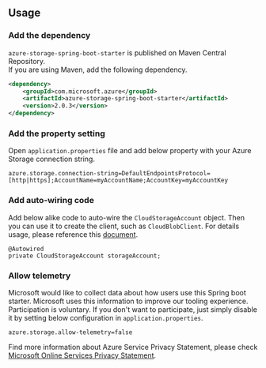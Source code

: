 ## Usage

### Add the dependency

`azure-storage-spring-boot-starter` is published on Maven Central Repository.  
If you are using Maven, add the following dependency.  

```xml
<dependency>
    <groupId>com.microsoft.azure</groupId>
    <artifactId>azure-storage-spring-boot-starter</artifactId>
    <version>2.0.3</version>
</dependency>
```

### Add the property setting

Open `application.properties` file and add below property with your Azure Storage connection string.

```
azure.storage.connection-string=DefaultEndpointsProtocol=[http|https];AccountName=myAccountName;AccountKey=myAccountKey
```

### Add auto-wiring code

Add below alike code to auto-wire the `CloudStorageAccount` object. Then you can use it to create the client, such as `CloudBlobClient`. For details usage, please reference this [document](https://docs.microsoft.com/en-us/azure/storage/storage-java-how-to-use-blob-storage).

```
@Autowired
private CloudStorageAccount storageAccount;
```

### Allow telemetry
Microsoft would like to collect data about how users use this Spring boot starter. Microsoft uses this information to improve our tooling experience. Participation is voluntary. If you don't want to participate, just simply disable it by setting below configuration in `application.properties`.
```
azure.storage.allow-telemetry=false
```
Find more information about Azure Service Privacy Statement, please check [Microsoft Online Services Privacy Statement](https://www.microsoft.com/en-us/privacystatement/OnlineServices/Default.aspx). 

